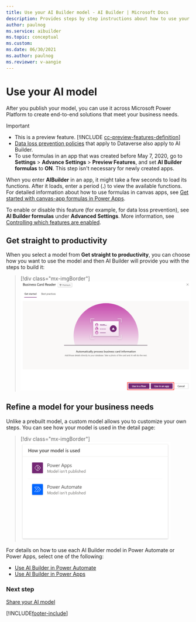 ```yaml
---
title: Use your AI Builder model - AI Builder | Microsoft Docs
description: Provides steps by step instructions about how to use your model in AI Builder.
author: paulnog
ms.service: aibuilder
ms.topic: conceptual
ms.custom: 
ms.date: 06/30/2021
ms.author: paulnog
ms.reviewer: v-aangie
---
```


# Use your AI model

After you publish your model, you can use it across Microsoft Power Platform to create end-to-end solutions that meet your business needs.

> [!IMPORTANT]
 >* This is a preview feature. [!INCLUDE [cc-preview-features-definition](includes/cc-preview-features-definition.md)]
 >* [Data loss prevention policies](/power-platform/admin/wp-data-loss-prevention) that apply to Dataverse also apply to AI Builder.
 >* To use formulas in an app that was created before May 7, 2020, go to **Settings** > **Advance Settings** > **Preview Features**, and set **AI Builder formulas** to **ON**. This step isn't necessary for newly created apps.

When you enter **AIBuilder** in an app, it might take a few seconds to load its functions. After it loads, enter a period (**.**) to view the available functions. For detailed information about how to use formulas in canvas apps, see [Get started with canvas-app formulas in Power Apps](/powerapps/maker/canvas-apps/working-with-formulas).

To enable or disable this feature (for example, for data loss prevention), see **AI Builder formulas** under **Advanced Settings**. More information, see [Controlling which features are enabled](/powerapps/maker/canvas-apps/working-with-experimental-preview#controlling-which-features-are-enabled).

## Get straight to productivity

When you select a model from **Get straight to productivity**, you can choose  how you want to use the model and then AI Builder will provide you with the steps to build it:

> [!div class="mx-imgBorder"]
> ![Choose how to use your model.](media/select-productivity.png "Choose how to use your model.")

## Refine a model for your business needs

Unlike a prebuilt model, a custom model allows you to customize your own steps. You can see how your model is used in the detail page:

> [!div class="mx-imgBorder"]
> ![How your model is used.](media/model-used-box.png "How your model is used.")

For details on how to use each AI Builder model in Power Automate or Power Apps, select one of the following:

- [Use AI Builder in Power Automate](use-in-flow-overview.md) 
- [Use AI Builder in Power Apps](use-in-powerapps-overview.md)

<!-- Angie: Can I delete all this? 

## Use formulas for text AI models (preview)

You can integrate some AI Builder models in [Power Apps Studio](https://create.powerapps.com) by using the formula bar. Currently, this functionality is available only for the following AI Builder model types:

* Sentiment analysis
* Entity extraction
* Key phrase extraction
* Language detection
* Category classification

For information about when this functionality might become available with other model types, see [What's new and planned for AI Builder](/power-platform-release-plan/2019wave2/ai-builder/planned-features).  
 
### Example: Sentiment analysis

In this example, we use a **Text Input** control and a **Label** control to invoke sentiment analysis.

1. Sign in to [Power Apps Studio](https://create.powerapps.com).

1. Insert a **Text Input** control, select it, select **Advanced Properties**, and then set **DelayOutput** to true. The **Text Input** in this case contains the text we want to analyze.

1. Insert a **Label** control, and then enter the AI Builder formula `AIBuilder.AnalyzeSentiment(TextInput1).sentiment` as shown in the image below<!--We don't want the image to carry any information that isn't also available in text.) The results of sentiment analysis will automatically appear in the **Label** control after you apply the AI Builder formula.

    > [!div class="mx-imgBorder"]
    > ![Insert label screen](media/formula-insert-label.png "Insert label screen")

1. If you want, you can select the **Label** control, enter **AIBuilder**, and try out the various formulas, using **TextInput1** as the text.

    > [!div class="mx-imgBorder"]
    > ![Available formulas](media/formula-menu.png "Available formulas")

### Available formulas

|Formula|Description|
|:-----|:-----|
AIBuilder.AnalyzeSentiment(TextInput1).sentiment|Returns the sentiment of the text, such as negative or positive.
Concat(AIBuilder.CategorizeText (TextInput1).categories , type & ",")|Returns all categories that belong to the text, in list form.
Concat(AIBuilder.CategorizeText(TextInput1, { modelId: GUID("\<yourModelId\>").categories, type & ",")|Uses your custom AI Builder model to return all categories that belong to the text, in list form.
AIBuilder.DetectLanguage(TextInput1).language|Returns the two-letter language code (ISO 3166) of the text.
Concat(AIBuilder.ExtractKeyPhrases(TextInput1).phrases, phrase & ",")|Extracts all key phrases from the text into a list.
Concat(AIBuilder.ExtractTextEntities(TextInput1).entities, type & ", ")|Extracts the types of entities present in the text into a list.

### Supported languages

The AnalyzeSentiment, CategorizeText, ExtractKeyPhrases, and ExtractTextEntities formulas all support multiple languages. With the DetectLanguage formula, you can specify a country to narrow the languages that are included.

|     Formula                          |     Example                                                                                                                   |     Languages   |
|--------------------------------------|-------------------------------------------------------------------------------------------------------------------------------|------------------------------|
|     AIBuilder.AnalyzeSentiment       |     AIBuilder.AnalyzeSentiment(“Esta   fiesta es mi favorita”, { language: “es-ES”}).sentiment                                |     [Link](/azure/cognitive-services/text-analytics/language-support?tabs=sentiment-analysis)                     |
|     AIBuilder.CategorizeText         |     Concat(AIBuilder.CategorizeText(“Esta   fiesta es mi favorita”, { language: “es-ES”}).categories, type & “,”)             |     [Link](./prebuilt-category-classification.md#supported-data-format-and-languages)                     |
|     AIBuilder.ExtractKeyPhrases      |     Concat(AIBuilder.ExtractKeyPhrases(“Esta   fiesta es mi favorita”, { language: “es-ES”}).phrases, phrase & “,”)           |     [Link](/azure/cognitive-services/text-analytics/language-support?tabs=key-phrase-extraction)                     |
|     AIBuilder.ExtractTextEntities    |     Concat(AIBuilder.ExtractTextEntities(“Esta   fiesta es mi favorita”, { language: “es-ES”}).entities, type & “,”)          |     [Link](./prebuilt-entity-extraction.md#supported-data-format-and-languages)                     |
|     AIBuilder.DetectLanguage         |     AIBuilder.DetectLanguage("I   love seattle", {countryHint:"AU"}).language                                                 |     [Link](/azure/cognitive-services/text-analytics/language-support?tabs=language-detection)                     |

### Example: Use formulas in a gallery control

Some AI models, like key phrase or entity extraction, return more than one result. You can use a gallery control to display the results from this type of AI Builder model.

1. Insert a gallery control into your canvas app.

1. To populate the gallery with sample text: ensure the gallery control is selected, copy the following text, and then paste it into the gallery control.

   ```
   Table({feedback: "I love visiting Contoso restaurant"}, {feedback: "I was annoyed that I had to wait 1h to get a table at Contoso restaurant"}, {feedback: "The food was OK at Contoso restaurant"})
   ```

1. Select the label control in the gallery control, and then enter the formula `AIBuilder.AnalyzeSentiment(ThisItem.feedback).sentiment` as shown in the following image:

    > [!div class="mx-imgBorder"]
    > ![Enter a formula in the label control](media/formula-select-control.png "Enter a formula in the label control") -->

### Next step

[Share your AI model](share-model.md)

<!-- ### See also

[AI Builder in Power Automate overview](use-in-flow-overview.md) <br>
[AI Builder in Power Apps overview](use-in-powerapps-overview.md) -->

[!INCLUDE[footer-include](includes/footer-banner.md)]